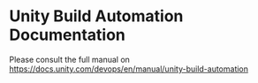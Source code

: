 # Unity Build Automation Documentation
Please consult the full manual on https://docs.unity.com/devops/en/manual/unity-build-automation
